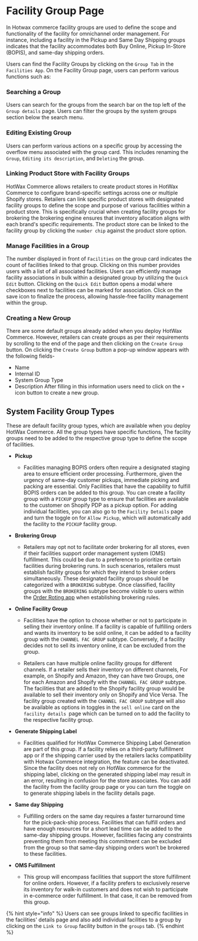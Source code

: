 # Facility Group Page

In Hotwax commerce facility groups are used to define the scope and functionality of the facility for omnichannel order management. For instance, including a facility in the Pickup and Same Day Shipping groups indicates that the facility accommodates both Buy Online, Pickup In-Store (BOPIS), and same-day shipping orders. 

Users can find the Facility Groups by clicking on the `Group Tab` in the `Facilities App`. On the Facility Group page, users can perform various functions such as:

### Searching a Group

Users can search for the groups from the search bar on the top left of the `Group details` page. Users can filter the groups by the system groups section below the search menu.

### Editing Existing Group

Users can perform various actions on a specific group by accessing the overflow menu associated with the group card. This includes renaming the `Group`, `Editing its description`, and `Deleting` the group.

### Linking Product Store with Facility Groups

HotWax Commerce allows retailers to create product stores in HotWax Commerce to configure brand-specific settings across one or multiple Shopify stores. Retailers can link specific product stores with designated facility groups to define the scope and purpose of various facilities within a product store. This is specifically crucial when creating facility groups for brokering the brokering engine ensures that inventory allocation aligns with each brand's specific requirements. The product store can be linked to the facility group by clicking the `number chip` against the product store option.

### Manage Facilities in a Group

The number displayed in front of `Facilities` on the group card indicates the count of facilities linked to that group. Clicking on this number provides users with a list of all associated facilities. Users can efficiently manage facility associations in bulk within a designated group by utilizing the `Quick Edit` button. Clicking on the `Quick Edit` button opens a modal where checkboxes next to facilities can be marked for association. Click on the save icon to finalize the process, allowing hassle-free facility management within the group.

### Creating a New Group

There are some default groups already added when you deploy HotWax Commerce. However, retailers can create groups as per their requirements by scrolling to the end of the page and then clicking on the `Create Group` button. On clicking the `Create Group` button a pop-up window appears with the following fields-
- Name
- Internal ID
- System Group Type
- Description
After filling in this information users need to click on the `+` icon button to create a new group.

## System Facility Group Types

These are default facility group types, which are available when you deploy HotWax Commerce. All the group types have specific functions, The facility groups need to be added to the respective group type to define the scope of facilities.

- **Pickup**
  - Facilities managing BOPIS orders often require a designated staging area to ensure efficient order processing. Furthermore, given the urgency of same-day customer pickups, immediate picking and packing are essential. Only Facilities that have the capability to fulfill BOPIS orders can be added to this group. You can create a facility group with a `PICKUP` group type to ensure that facilities are available to the customer on Shopify PDP as a pickup option. For adding individual facilities, you can also go to the `Facility Details` page and turn the toggle on for `Allow Pickup`, which will automatically add the facility to the `PICKUP` facility group.

- **Brokering Group**
  - Retailers may opt not to facilitate order brokering for all stores, even if their facilities support order management system (OMS) fulfillment. This could be due to a preference to prioritize certain facilities during brokering runs. In such scenarios, retailers must establish facility groups for which they intend to broker orders simultaneously. These designated facility groups should be categorized with a `BROKERING` subtype. Once classified, facility groups with the `BROKERING` subtype become visible to users within the [Order Roting app](brokering/configurableRouting.md) when  establishing brokering rules.

- **Online Facility Group**
  - Facilities have the option to choose whether or not to participate in selling their inventory online. If a facility is capable of fulfilling orders and wants its inventory to be sold online, it can be added to a facility group with the `CHANNEL FAC GROUP` subtype. Conversely, if a facility decides not to sell its inventory online, it can be excluded from the group.
    
  - Retailers can have multiple online facility groups for different channels. If a retailer sells their inventory on different channels, For example, on Shopify and Amazon, they can have two Groups, one for each Amazon and Shopify with the `CHANNEL FAC GROUP` subtype. The facilities that are added to the Shopify facility group would be available to sell their inventory only on Shopify and Vice Versa. The facility group created with the `CHANNEL FAC GROUP` subtype will also be available as options in toggles in the `sell online` card on the `facility details `page which can be turned on to add the facility to the respective facility group.

- **Generate Shipping Label**
  - Facilities qualified for HotWax Commerce Shipping Label Generation are part of this group. If a facility relies on a third-party fulfillment app or if the shipping carrier used by the retailers lacks compatibility with Hotwax Commerce integration, the feature can be deactivated. Since the facility does not rely on HotWax commerce for the shipping label, clicking on the generated shipping label may result in an error, resulting in confusion for the store associates. You can add the facility from the facility group page or you can turn the toggle on to generate shipping labels in the facility details page. 

- **Same day Shipping**
  - Fulfilling orders on the same day requires a faster turnaround time for the pick-pack-ship process. Facilities that can fulfill orders and have enough resources for a short lead time can be added to the same-day shipping groups. However, facilities facing any constraints preventing them from meeting this commitment can be excluded from the group so that same-day shipping orders won’t be brokered to these facilities.

- **OMS Fulfillment**
  - This group will encompass facilities that support the store fulfillment for online orders. However, if a facility prefers to exclusively reserve its inventory for walk-in customers and does not wish to participate in e-commerce order fulfillment. In that case, it can be removed from this group. 

{% hint style="info" %}
Users can see groups linked to specific facilities in the facilities' details page and also add individual facilities to a group by clicking on the `Link to Group` facility button in the `groups` tab.
{% endhint %}
